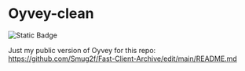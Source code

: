 # Oyvey-clean
![Static Badge](https://img.shields.io/badge/Made%20By%20-%20Wizard_11%20-%20%236a329f?logoColor=Made%20By&labelColor=%233b3b3b&color=%236a329f)


Just my public version of Oyvey for this repo: https://github.com/Smug2f/Fast-Client-Archive/edit/main/README.md
